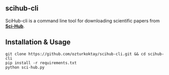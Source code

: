 ## scihub-cli

SciHub-cli is a command line tool for downloading scientific papers from [**Sci-Hub**](https://en.wikipedia.org/wiki/Sci-Hub).

## Installation & Usage

```
git clone https://github.com/ozturkoktay/scihub-cli.git && cd scihub-cli
pip install -r requirements.txt
python sci-hub.py
```
